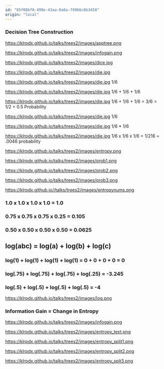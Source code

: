 ```yaml
---
id: "85f08bf0-499e-43aa-8a6a-f9966c8b3458"
origin: "local"
---
```

### Decision Tree Construction


https://klrpdx.github.io/talks/trees2/images/apptree.png

https://klrpdx.github.io/talks/trees2/images/infogain.png

https://klrpdx.github.io/talks/trees2/images/dice.jpg

https://klrpdx.github.io/talks/trees2/images/die.jpg

https://klrpdx.github.io/talks/trees2/images/die.jpg
1/6 

https://klrpdx.github.io/talks/trees2/images/die.jpg
1/6 + 1/6 + 1/6 

https://klrpdx.github.io/talks/trees2/images/die.jpg
1/6 + 1/6 + 1/6 = 3/6 = 1/2 = 0.5 Probability

https://klrpdx.github.io/talks/trees2/images/die.jpg
1/6 

https://klrpdx.github.io/talks/trees2/images/die.jpg
1/6 * 1/6

https://klrpdx.github.io/talks/trees2/images/die.jpg
1/6 x 1/6 x 1/6 = 1/216 = .0046 probability

https://klrpdx.github.io/talks/trees2/images/entropy.png

https://klrpdx.github.io/talks/trees2/images/prob1.png

https://klrpdx.github.io/talks/trees2/images/prob2.png

https://klrpdx.github.io/talks/trees2/images/prob3.png

https://klrpdx.github.io//talks/trees2/images/entropynums.png

### 1.0 x 1.0 x 1.0 x 1.0  = 1.0
### 0.75 x 0.75 x 0.75 x 0.25 = 0.105
### 0.50 x 0.50 x 0.50 x 0.50 = 0.0625

## log(abc) = log(a) + log(b) + log(c)

### log(1) + log(1) + log(1) + log(1)  = 0 + 0 + 0 + 0 = 0

### log(.75) + log(.75) + log(.75) + log(.25) = -3.245

### log(.5) + log(.5) + log(.5) + log(.5) = -4

https://klrpdx.github.io/talks/trees2/images/log.png

### Information Gain = Change in Entropy

https://klrpdx.github.io/talks/trees2/images/infogain.png

https://klrpdx.github.io/talks/trees2/images/entropy_text.png

https://klrpdx.github.io/talks/trees2/images/entropy_split1.png

https://klrpdx.github.io/talks/trees2/images/entropy_split2.png

https://klrpdx.github.io/talks/trees2/images/entropy_splt3.png
